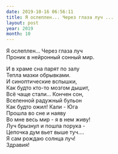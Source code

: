 ```yaml
---
date: 2019-10-16 06:56:11
title: Я ослеплен... Через глаза луч ...
layout: post
year: 2019
month: 10
---
```

Я ослеплен... Через глаза луч <br/>
Проник в нейронный сонный мир. <br/>
<!--more-->
И в храме сна парят по залу<br/>
Тепла мазки обрывками. <br/>
И синоптические вспышки, <br/>
Как будто кто-то мозгом дышит, <br/>
Всё чаще стали... Кончен сон, <br/>
Вселенной радужный бульон <br/>
Как будто ожил! Кали - Юга <br/>
Прошла во сне и наяву <br/>
Во мне весь мир -  я в нем живу! <br/>
Луч брызнул и пошла порука - <br/>
Цепочка дум вьет выше туч.... <br/>
Я сам рождаю солнца луч! <br/>
Здравия!<br/>